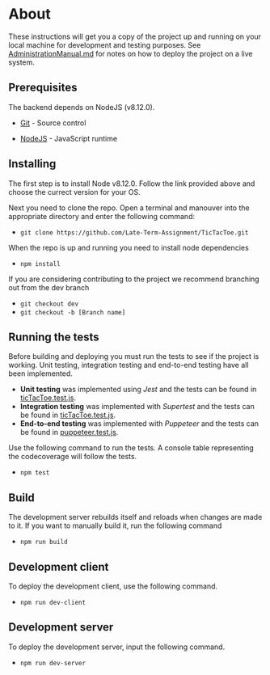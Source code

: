 # About

These instructions will get you a copy of the project up and running on your local machine for development and testing purposes. See [AdministrationManual.md](./AdministrationManual.md) for notes on how to deploy the project on a live system.

## Prerequisites

The backend depends on NodeJS (v8.12.0). 

* [Git](https://git-scm.com/book/en/v2/Getting-Started-Installing-Git) - Source control

* [NodeJS](https://nodejs.org/en/download/) - JavaScript runtime

## Installing

The first step is to install Node v8.12.0. Follow the link provided above and choose the currect version for your OS.

Next you need to clone the repo. Open a terminal and manouver into the appropriate directory and enter the following command:
* `git clone https://github.com/Late-Term-Assignment/TicTacToe.git`

When the repo is up and running you need to install node dependencies
* `npm install`

If you are considering contributing to the project we recommend branching out from the dev branch
* `git checkout dev`
* `git checkout -b [Branch name]`

## Running the tests
Before building and deploying you must run the tests to see if the project is working. Unit testing, integration testing and end-to-end testing have all been implemented.  
* **Unit testing** was implemented using *Jest* and the tests can be found in [ticTacToe.test.js](../src/logic/ticTacToe.test.js).  
* **Integration testing** was implemented with *Supertest* and the tests can be found in [ticTacToe.test.js](../src/api/index.test.js).  
* **End-to-end testing** was implemented with *Puppeteer* and the tests can be found in [puppeteer.test.js](../src/E2ETesting/puppeteer.test.js).

Use the following command to run the tests. A console table representing the codecoverage will follow the tests.
* `npm test`

## Build

The development server rebuilds itself and reloads when changes are made to it. If you want to manually build it, run the following command
* `npm run build`

## Development client
To deploy the development client, use the following command.
* `npm run dev-client`

## Development server

To deploy the development server, input the following command.
* `npm run dev-server`